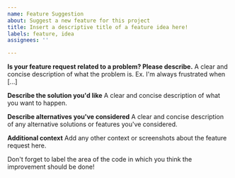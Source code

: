 ```yaml
---
name: Feature Suggestion
about: Suggest a new feature for this project
title: Insert a descriptive title of a feature idea here!
labels: feature, idea
assignees: ''

---
```


**Is your feature request related to a problem? Please describe.**
A clear and concise description of what the problem is. Ex. I'm always frustrated when [...]

**Describe the solution you'd like**
A clear and concise description of what you want to happen.

**Describe alternatives you've considered**
A clear and concise description of any alternative solutions or features you've considered.

**Additional context**
Add any other context or screenshots about the feature request here.

Don't forget to label the area of the code in which you think the improvement should be done!
